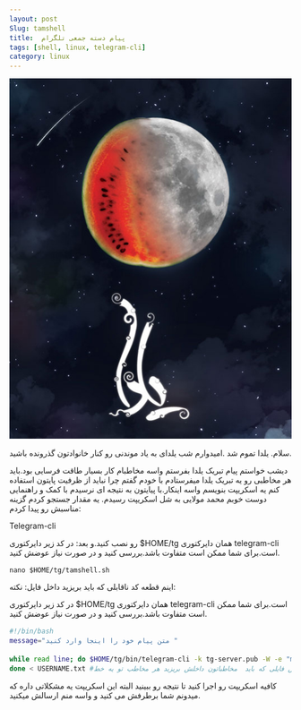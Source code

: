 ```yaml
---
layout: post
Slug: tamshell
title:  پیام دسته جمعی تلگرام
tags: [shell, linux, telegram-cli]
category: linux
---
```



![yalda](/images/post/yalda.jpg)



سلام.
یلدا تموم شد .امیدوارم شب یلدای به یاد موندنی رو کنار خانوادتون گذرونده باشید.



دیشب خواستم پیام تبریک یلدا بفرستم واسه مخاطبام کار بسیار طاقت فرسایی بود.باید هر مخاطبی رو یه تبریک یلدا میفرستادم با خودم گفتم چرا نباید از ظرفیت پایتون استفاده کنم یه اسکریپت بنویسم واسه اینکار.با پیایتون به نتیجه ای نرسیدم با کمک و راهنمایی دوست خوبم محمد مولایی به شل اسکریپت رسیدم.
یه مقدار جستجو کردم گزینه مناسبش رو پیدا کردم:

Telegram-cli






رو نصب کنید.و بعد:
در کد زیر دایرکتوری $HOME/tg همان دایرکتوری telegram-cli است.برای شما ممکن است متفاوت باشد.بررسی کنید و در صورت نیاز عوضش کنید.


```
nano $HOME/tg/tamshell.sh
```




اینم قطعه کد ناقابلی که باید بریزید داخل فایل:
نکته:

در کد زیر دایرکتوری $HOME/tg همان دایرکتوری telegram-cli است.برای شما ممکن است متفاوت باشد.بررسی کنید و در صورت نیاز عوضش کنید.


```bash
#!/bin/bash
message="متن پیام خود را اینجا وارد کنید "

while read line; do $HOME/tg/bin/telegram-cli -k tg-server.pub -W -e "msg "$line" $message" 
done < USERNAME.txt #آدرس فایلی که باید  مخاطباتون داخلش بریزید هر مخاطب تو یه خط
```




کافیه اسکریپت رو اجرا کنید تا نتیجه رو ببینید البته این اسکریپت یه مشکلاتی داره که میدونم شما برطرفش می کنید و واسه منم ارسالش میکنید.
